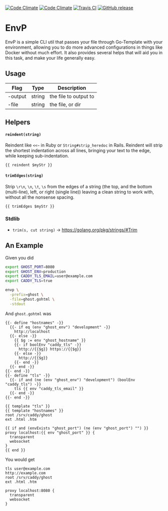 [![Code Climate](https://img.shields.io/codeclimate/maintainability/envygeeks/envp.svg?style=for-the-badge)](https://codeclimate.com/github/envygeeks/envp/maintainability)
[![Code Climate](https://img.shields.io/codeclimate/c/envygeeks/envp.svg?style=for-the-badge)](https://codeclimate.com/github/envygeeks/envp/coverage)
[![Travis CI](https://img.shields.io/travis/com/envygeeks/envp/master.svg?style=for-the-badge)](https://travis-ci.com/envygeeks/envp)
[![GitHub release](https://img.shields.io/github/release/envygeeks/envp.svg?style=for-the-badge)](http://github.com/envygeeks/envp/releases/latest)

# EnvP

EnvP is a simple CLI util that passes your file through Go-Template with your environment, allowing you to do more advanced configurations in things like Docker without much effort.  It also provides several helps that will aid you in this task, and make your life generally easy.

## Usage

| Flag | Type | Description |
|------|------|-------------|
| -output | string | the file to output to |
| -file   | string | the file, or dir |

## Helpers
#### `reindent(string)`

Reindent like `<<~` in Ruby or `String#strip_heredoc` in Rails.  Reindent will strip the shortest indentation across all lines, bringing your text to the edge, while keeping sub-indentation.

```
{{ reindent $myStr }}
```

#### `trimEdges(string)`

Strip `\r\n`, `\n`, `\t`, `\s` from the edges of a string (the top, and the bottom (multi-line), left, or right (single line)) leaving a clean string to work with, without all the nonsense spacing.

```
{{ trimEdges $myStr }}
```

### Stdlib

* `trim(s, cut string)` -> https://golang.org/pkg/strings/#Trim

## An Example

Given you did

```bash
export GHOST_PORT=8080
export GHOST_ENV=production
export CADDY_TLS_EMAIL=user@example.com
export CADDY_TLS=true

envp \
  -prefix=ghost \
  -file=ghost.gohtml \
  -stdout
```

And `ghost.gohtml` was

```gohtml
{{- define "hostnames" -}}
  {{- if eq (env "ghost_env") "development" -}}
    http://localhost
  {{- else -}}
    {{ $g := env "ghost_hostname" }}
    {{- if boolEnv "caddy_tls" -}}
      http://{{$g}} https://{{$g}}
    {{- else -}}
      http://{{$g}}
    {{- end -}}
  {{- end -}}
{{- end -}}
{{- define "tls" -}}
  {{- if and (ne (env "ghost_env") "development") (boolEnv "caddy_tls") -}}
    tls {{ env "caddy_tls_email" }}
  {{- end -}}
{{- end -}}

{{ template "tls" }}
{{ template "hostnames" }}
root /srv/caddy/ghost
ext .html .htm

{{ if and (envExists "ghost_port") (ne (env "ghost_port") "") }}
proxy localhost:{{ env "ghost_port" }} {
  transparent
  websocket
}
{{ end }}
```

You would get

```
tls user@example.com
http://example.com
root /srv/caddy/ghost
ext .html .htm

proxy localhost:8080 {
  transparent
  websocket
}
```
